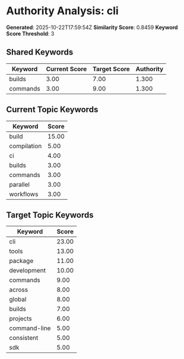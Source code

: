 # Authority Analysis: cli

**Generated**: 2025-10-22T17:59:54Z
**Similarity Score**: 0.8459
**Keyword Score Threshold**: 3

## Shared Keywords

| Keyword | Current Score | Target Score | Authority |
|---------|---------------|--------------|-----------|
| builds | 3.00 | 7.00 | 1.300 |
| commands | 3.00 | 9.00 | 1.300 |

## Current Topic Keywords

| Keyword | Score |
|---------|-------|
| build | 15.00 |
| compilation | 5.00 |
| ci | 4.00 |
| builds | 3.00 |
| commands | 3.00 |
| parallel | 3.00 |
| workflows | 3.00 |

## Target Topic Keywords

| Keyword | Score |
|---------|-------|
| cli | 23.00 |
| tools | 13.00 |
| package | 11.00 |
| development | 10.00 |
| commands | 9.00 |
| across | 8.00 |
| global | 8.00 |
| builds | 7.00 |
| projects | 6.00 |
| command-line | 5.00 |
| consistent | 5.00 |
| sdk | 5.00 |

